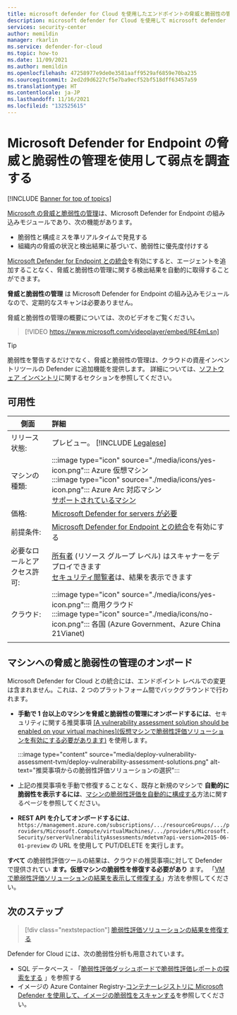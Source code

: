 ```yaml
---
title: microsoft defender for Cloud を使用したエンドポイントの脅威と脆弱性の管理機能に microsoft defender を使用する
description: microsoft defender for Cloud を使用して microsoft defender のエンドポイントの脅威と脆弱性の管理機能を有効にし、展開し、使用して、Azure とハイブリッドコンピューターの弱点を検出します
services: security-center
author: memildin
manager: rkarlin
ms.service: defender-for-cloud
ms.topic: how-to
ms.date: 11/09/2021
ms.author: memildin
ms.openlocfilehash: 47258977e9de0e3581aaff9529af6859e70ba235
ms.sourcegitcommit: 2ed2d9d6227cf5e7ba9ecf52bf518dff63457a59
ms.translationtype: HT
ms.contentlocale: ja-JP
ms.lasthandoff: 11/16/2021
ms.locfileid: "132525615"
---
```

# <a name="investigate-weaknesses-with-microsoft-defender-for-endpoints-threat-and-vulnerability-management"></a>Microsoft Defender for Endpoint の脅威と脆弱性の管理を使用して弱点を調査する 

[!INCLUDE [Banner for top of topics](./includes/banner.md)]

[Microsoft の脅威と脆弱性の管理](/microsoft-365/security/defender-endpoint/next-gen-threat-and-vuln-mgt)は、Microsoft Defender for Endpoint の組み込みモジュールであり、次の機能があります。

- 脆弱性と構成ミスを準リアルタイムで発見する
- 組織内の脅威の状況と検出結果に基づいて、脆弱性に優先度付けする

[Microsoft Defender for Endpoint との統合](integration-defender-for-endpoint.md)を有効にすると、エージェントを追加することなく、脅威と脆弱性の管理に関する検出結果を自動的に取得することができます。

**脅威と脆弱性の管理** は Microsoft Defender for Endpoint の組み込みモジュールなので、定期的なスキャンは必要ありません。

脅威と脆弱性の管理の概要については、次のビデオをご覧ください。

> [!VIDEO https://www.microsoft.com/videoplayer/embed/RE4mLsn]

> [!TIP]
> 脆弱性を警告するだけでなく、脅威と脆弱性の管理は、クラウドの資産インベントリツールの Defender に追加機能を提供します。 詳細については、[ソフトウェア インベントリ](asset-inventory.md#access-a-software-inventory)に関するセクションを参照してください。


## <a name="availability"></a>可用性
|側面|詳細|
|----|:----|
|リリース状態:|プレビュー。 [!INCLUDE [Legalese](../../includes/security-center-preview-legal-text.md)]|
|マシンの種類:|:::image type="icon" source="./media/icons/yes-icon.png"::: Azure 仮想マシン<br>:::image type="icon" source="./media/icons/yes-icon.png"::: Azure Arc 対応マシン <br> [サポートされているマシン](/microsoft-365/security/defender-endpoint/tvm-supported-os)|
|価格:|[Microsoft Defender for servers が必要](defender-for-servers-introduction.md)|
|前提条件:|[Microsoft Defender for Endpoint との統合](integration-defender-for-endpoint.md)を有効にする|
|必要なロールとアクセス許可:|[所有者](../role-based-access-control/built-in-roles.md#owner) (リソース グループ レベル) はスキャナーをデプロイできます<br>[セキュリティ閲覧者](../role-based-access-control/built-in-roles.md#security-reader)は、結果を表示できます|
|クラウド:|:::image type="icon" source="./media/icons/yes-icon.png"::: 商用クラウド<br>:::image type="icon" source="./media/icons/no-icon.png"::: 各国 (Azure Government、Azure China 21Vianet)|
|||


## <a name="onboarding-your-machines-to-threat-and-vulnerability-management"></a>マシンへの脅威と脆弱性の管理のオンボード

Microsoft Defender for Cloud との統合には、エンドポイント レベルでの変更は含まれません。これは、2 つのプラットフォーム間でバックグラウンドで行われます。 

- **手動で 1 台以上のマシンを脅威と脆弱性の管理にオンボードするには**、セキュリティに関する推奨事項 [[A vulnerability assessment solution should be enabled on your virtual machines]\(仮想マシンで脆弱性評価ソリューションを有効にする必要があります\)](https://portal.azure.com/#blade/Microsoft_Azure_Security/RecommendationsBlade/assessmentKey/ffff0522-1e88-47fc-8382-2a80ba848f5d) を使用します。

    :::image type="content" source="media/deploy-vulnerability-assessment-tvm/deploy-vulnerability-assessment-solutions.png" alt-text="推奨事項からの脆弱性評価ソリューションの選択":::

- 上記の推奨事項を手動で修復することなく、既存と新規のマシンで **自動的に脆弱性を表示するには**、[マシンの脆弱性評価を自動的に構成する](auto-deploy-vulnerability-assessment.md)方法に関するページを参照してください。

- **REST API を介してオンボードするには**、 `https://management.azure.com/subscriptions/.../resourceGroups/.../providers/Microsoft.Compute/virtualMachines/.../providers/Microsoft.Security/serverVulnerabilityAssessments/mdetvm?api-version=2015-06-01-preview` の URL を使用して PUT/DELETE を実行します。


**すべて** の脆弱性評価ツールの結果は、クラウドの推奨事項に対して Defender で提供されてい **ます。仮想マシンの脆弱性を修復する必要があり** ます。 「[VM で脆弱性評価ソリューションの結果を表示して修復する](remediate-vulnerability-findings-vm.md)」方法を参照してください。


## <a name="next-steps"></a>次のステップ
> [!div class="nextstepaction"]
> [脆弱性評価ソリューションの結果を修復する](remediate-vulnerability-findings-vm.md)

Defender for Cloud には、次の脆弱性分析も用意されています。

- SQL データベース - 「[脆弱性評価ダッシュボードで脆弱性評価レポートの探索をする](defender-for-sql-on-machines-vulnerability-assessment.md#explore-vulnerability-assessment-reports) 」を参照する
- イメージの Azure Container Registry-[コンテナーレジストリに Microsoft Defender を使用して、イメージの脆弱性をスキャンする](defender-for-container-registries-usage.md)を参照してください。
